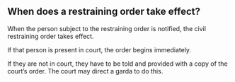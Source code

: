 ##  When does a restraining order take effect?

When the person subject to the restraining order is notified, the civil
restraining order takes effect.

If that person is present in court, the order begins immediately.

If they are not in court, they have to be told and provided with a copy of the
court’s order. The court may direct a garda to do this.
